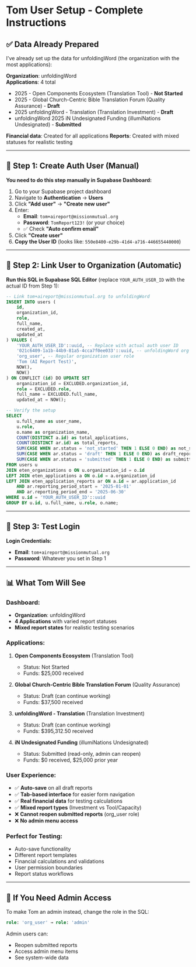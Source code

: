 # Tom User Setup - Complete Instructions

## ✅ Data Already Prepared
I've already set up the data for unfoldingWord (the organization with the most applications):

**Organization**: unfoldingWord  
**Applications**: 4 total
- 2025 - Open Components Ecosystem (Translation Tool) - **Not Started**
- 2025 - Global Church-Centric Bible Translation Forum (Quality Assurance) - **Draft**  
- 2025 unfoldingWord - Translation (Translation Investment) - **Draft**
- unfoldingWord 2025 iN Undesignated Funding (illumiNations Undesignated) - **Submitted**

**Financial data**: Created for all applications
**Reports**: Created with mixed statuses for realistic testing

---

## 🔐 Step 1: Create Auth User (Manual)

**You need to do this step manually in Supabase Dashboard:**

1. Go to your Supabase project dashboard
2. Navigate to **Authentication** → **Users**  
3. Click **"Add user"** → **"Create new user"**
4. Enter:
   - **Email**: `tom+aireport@missionmutual.org`
   - **Password**: `TomReport123!` (or your choice)
   - ✅ Check **"Auto confirm email"**
5. Click **"Create user"**
6. **Copy the User ID** (looks like: `550e8400-e29b-41d4-a716-446655440000`)

---

## 🔗 Step 2: Link User to Organization (Automatic)

**Run this SQL in Supabase SQL Editor** (replace `YOUR_AUTH_USER_ID` with the actual ID from Step 1):

```sql
-- Link tom+aireport@missionmutual.org to unfoldingWord
INSERT INTO users (
    id,
    organization_id,
    role,
    full_name,
    created_at,
    updated_at
) VALUES (
    'YOUR_AUTH_USER_ID'::uuid, -- Replace with actual auth user ID
    '021c6409-1a1b-44b9-81a5-4cca7f0ee033'::uuid, -- unfoldingWord org ID
    'org_user', -- Regular organization user role
    'Tom (AI Report Test)',
    NOW(),
    NOW()
) ON CONFLICT (id) DO UPDATE SET
    organization_id = EXCLUDED.organization_id,
    role = EXCLUDED.role,
    full_name = EXCLUDED.full_name,
    updated_at = NOW();

-- Verify the setup
SELECT 
    u.full_name as user_name,
    u.role,
    o.name as organization_name,
    COUNT(DISTINCT a.id) as total_applications,
    COUNT(DISTINCT ar.id) as total_reports,
    SUM(CASE WHEN ar.status = 'not_started' THEN 1 ELSE 0 END) as not_started_reports,
    SUM(CASE WHEN ar.status = 'draft' THEN 1 ELSE 0 END) as draft_reports,
    SUM(CASE WHEN ar.status = 'submitted' THEN 1 ELSE 0 END) as submitted_reports
FROM users u
JOIN eten_organizations o ON u.organization_id = o.id
LEFT JOIN eten_applications a ON o.id = a.organization_id
LEFT JOIN eten_application_reports ar ON a.id = ar.application_id 
    AND ar.reporting_period_start = '2025-01-01' 
    AND ar.reporting_period_end = '2025-06-30'
WHERE u.id = 'YOUR_AUTH_USER_ID'::uuid
GROUP BY u.id, u.full_name, u.role, o.name;
```

---

## 🎯 Step 3: Test Login

**Login Credentials:**
- **Email**: `tom+aireport@missionmutual.org`
- **Password**: Whatever you set in Step 1

---

## 📊 What Tom Will See

### Dashboard:
- **Organization**: unfoldingWord
- **4 Applications** with varied report statuses
- **Mixed report states** for realistic testing scenarios

### Applications:
1. **Open Components Ecosystem** (Translation Tool)
   - Status: Not Started
   - Funds: $25,000 received

2. **Global Church-Centric Bible Translation Forum** (Quality Assurance)  
   - Status: Draft (can continue working)
   - Funds: $37,500 received

3. **unfoldingWord - Translation** (Translation Investment)
   - Status: Draft (can continue working)  
   - Funds: $395,312.50 received

4. **iN Undesignated Funding** (illumiNations Undesignated)
   - Status: Submitted (read-only, admin can reopen)
   - Funds: $0 received, $25,000 prior year

### User Experience:
- ✅ **Auto-save** on all draft reports
- ✅ **Tab-based interface** for easier form navigation
- ✅ **Real financial data** for testing calculations
- ✅ **Mixed report types** (Investment vs Tool/Capacity)
- ❌ **Cannot reopen submitted reports** (org_user role)
- ❌ **No admin menu access**

### Perfect for Testing:
- Auto-save functionality
- Different report templates
- Financial calculations and validations
- User permission boundaries
- Report status workflows

---

## 🔧 If You Need Admin Access

To make Tom an admin instead, change the role in the SQL:
```sql
role: 'org_user' → role: 'admin'
```

Admin users can:
- Reopen submitted reports
- Access admin menu items
- See system-wide data